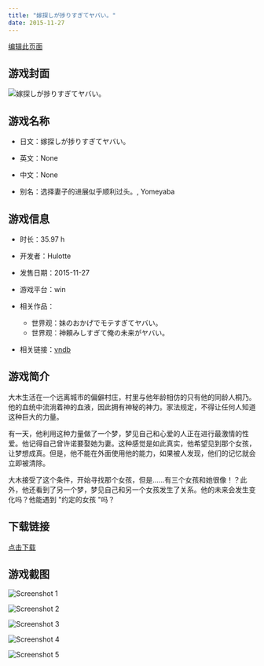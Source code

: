 ```yaml
---
title: "嫁探しが捗りすぎてヤバい。"
date: 2015-11-27
---
```

[编辑此页面](https://github.com/ACG-3/ADV3-source/blob/main/source/_posts/games/%E5%AB%81%E6%8E%A2%E3%81%97%E3%81%8C%E6%8D%97%E3%82%8A%E3%81%99%E3%81%8E%E3%81%A6%E3%83%A4%E3%83%90%E3%81%84%E3%80%82.md)

## 游戏封面

![嫁探しが捗りすぎてヤバい。](https%3A//pan.timero.xyz/onedrive/img_lib_001/%E5%AB%81%E6%8E%A2%E3%81%97%E3%81%8C%E6%8D%97%E3%82%8A%E3%81%99%E3%81%8E%E3%81%A6%E3%83%A4%E3%83%90%E3%81%84%E3%80%82_cover.avif)


## 游戏名称

- 日文：嫁探しが捗りすぎてヤバい。
- 英文：None
- 中文：None

- 别名：选择妻子的进展似乎顺利过头。, Yomeyaba


## 游戏信息

- 时长：35.97 h
- 开发者：Hulotte
- 发售日期：2015-11-27
- 游戏平台：win
- 相关作品：
   - 世界观：妹のおかげでモテすぎてヤバい。
   - 世界观：神頼みしすぎて俺の未来がヤバい。

- 相关链接：[vndb](https://vndb.org/v17790)


## 游戏简介

大木生活在一个远离城市的偏僻村庄，村里与他年龄相仿的只有他的同龄人桐乃。他的血统中流淌着神的血液，因此拥有神秘的神力。家法规定，不得让任何人知道这种巨大的力量。

有一天，他利用这种力量做了一个梦，梦见自己和心爱的人正在进行最激情的性爱。他记得自己曾许诺要娶她为妻。这种感觉是如此真实，他希望见到那个女孩，让梦想成真。但是，他不能在外面使用他的能力，如果被人发现，他们的记忆就会立即被清除。

大木接受了这个条件，开始寻找那个女孩，但是......有三个女孩和她很像！？此外，他还看到了另一个梦，梦见自己和另一个女孩发生了关系。他的未来会发生变化吗？他能遇到 "约定的女孩 "吗？




## 下载链接

[点击下载](https://pan.timero.xyz/onedrive/adv_lib_001/%E5%AB%81%E6%8E%A2%E3%81%97%E3%81%8C%E6%8D%97%E3%82%8A%E3%81%99%E3%81%8E%E3%81%A6%E3%83%A4%E3%83%90%E3%81%84%E3%80%82)


## 游戏截图


![Screenshot 1](https%3A//pan.timero.xyz/onedrive/img_lib_001/%E5%AB%81%E6%8E%A2%E3%81%97%E3%81%8C%E6%8D%97%E3%82%8A%E3%81%99%E3%81%8E%E3%81%A6%E3%83%A4%E3%83%90%E3%81%84%E3%80%82_Screenshot_1.avif)

![Screenshot 2](https%3A//pan.timero.xyz/onedrive/img_lib_001/%E5%AB%81%E6%8E%A2%E3%81%97%E3%81%8C%E6%8D%97%E3%82%8A%E3%81%99%E3%81%8E%E3%81%A6%E3%83%A4%E3%83%90%E3%81%84%E3%80%82_Screenshot_2.avif)

![Screenshot 3](https%3A//pan.timero.xyz/onedrive/img_lib_001/%E5%AB%81%E6%8E%A2%E3%81%97%E3%81%8C%E6%8D%97%E3%82%8A%E3%81%99%E3%81%8E%E3%81%A6%E3%83%A4%E3%83%90%E3%81%84%E3%80%82_Screenshot_3.avif)

![Screenshot 4](https%3A//pan.timero.xyz/onedrive/img_lib_001/%E5%AB%81%E6%8E%A2%E3%81%97%E3%81%8C%E6%8D%97%E3%82%8A%E3%81%99%E3%81%8E%E3%81%A6%E3%83%A4%E3%83%90%E3%81%84%E3%80%82_Screenshot_4.avif)

![Screenshot 5](https%3A//pan.timero.xyz/onedrive/img_lib_001/%E5%AB%81%E6%8E%A2%E3%81%97%E3%81%8C%E6%8D%97%E3%82%8A%E3%81%99%E3%81%8E%E3%81%A6%E3%83%A4%E3%83%90%E3%81%84%E3%80%82_Screenshot_5.avif)

